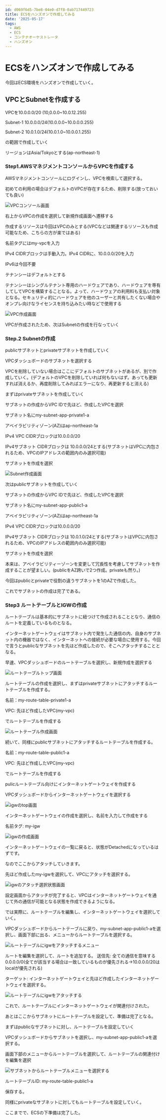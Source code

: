 ```yaml
---
id: d069f6d5-7be8-04e0-d7f8-0ab717449723
title: ECSをハンズオンで作成してみる
date: '2025-05-17'
tags:
  - AWS
  - ECS
  - コンテナオーケストレータ
  - ハンズオン
---
```

# ECSをハンズオンで作成してみる

今回はECS環境をハンズオンで作成していく。

## VPCとSubnetを作成する

VPCを10.0.0.0/20 (10,0.0.0~10.0.12.255)

Subnet-1 10.0.0.0/24(10.0.0.0~10.0.0.0.255)

Subnet-2 10.0.1.0/24(10.0.1.0~10.0.0.1.255)

の範囲で作成していく

リージョンはAsia/Tokyoとする(ap-northeast-1)

### Step1.AWSマネジメントコンソールからVPCを作成する

AWSマネジメントコンソールにログインし、VPCを検索して選択する。

初めての利用の場合はデフォルトのVPCが存在するため、削除する(放っておいても良い)

![VPCコンソール画面](images/aws_vpc_top.png)

右上からVPCの作成を選択して新規作成画面へ遷移する

作成するリソースは今回はVPCのみとする(VPCなどは関連するリソースも作成可能なため、こちらの方が楽ではある)

名前タグにはmy-vpcを入力

IPv4 CIDRブロックは手動入力。IPv4 CIDRに、10.0.0.0/20を入力

IPv6は今回不要

テナンシーはデフォルトとする

テナンシーはシングルテナント専用のハードウェアであり、ハードウェアを専有してしてVPCを構築することなる。よって、ハードウェアの利用料も支払い対象となる。セキュリティ的にハードウェアを他のユーザーと共有したくない場合やオンプレ向けなライセンスを持ち込みたい時などで使用する

![VPC作成画面](images/aws_vpc_create.png)

VPCが作成されたため、次はSubnetの作成を行なっていく

### Step.2 Subnetの作成

publicサブネットとprivateサブネットを作成していく

VPCダッシュボードのサブネットを選択する

VPCを削除していない場合はここにデフォルトのサブネットがあるが、別で作成していく。(デフォルトのVPCを削除していれば何もないはず。あっても更新すれば消えるか、再度削除してみればエラーになり、再更新すると消える)

まずはprivateサブネットを作成していく

サブネットの作成からVPC IDで先ほど、作成したVPCを選択

サブネット名にmy-subnet-app-private1-a

アベイラビリティゾーン(AZ)はap-northeast-1a

IPv4 VPC CIDRブロックは10.0.0.0/20

IPv4サブネット CIDRブロックは 10.0.0.0/24とする(サブネットはVPCに内包されるため、VPCのIPアドレスの範囲内のみ選択可能)

サブネットを作成を選択

![Subnet作成画面](images/aws_vpc_subnet_create.png)

次はpublicサブネットを作成していく

サブネットの作成からVPC IDで先ほど、作成したVPCを選択

サブネット名にmy-subnet-app-public1-a

アベイラビリティゾーン(AZ)はap-northeast-1a

IPv4 VPC CIDRブロックは10.0.0.0/20

IPv4サブネット CIDRブロックは 10.0.1.0/24とする(サブネットはVPCに内包されるため、VPCのIPアドレスの範囲内のみ選択可能)

サブネットを作成を選択

本来は、アベイラビリティーゾーンを変更して冗長性を考慮してサブネットを作成することが望ましい。(publicをAZ跨いで2つ作成。privateも然り。)

今回はpublicとprivateで役割の違うサブネットを1のAZで作成した。

これでサブネットの作成は完了である。

### Step3 ルートテーブルとIGWの作成

ルートテーブルは基本的にサブネットに紐つけて作成されることとなり、通信のルートを定義しているものとなる。

インターネットゲートウェイはサブネット内で発生した通信の内、自身のサブネット内の機器ではなく、インターネットへの接続が必要な場合に使用する。今回で言うとpublicなサブネットを先ほど作成したので、そこへアタッチすることとなる。

早速、VPCダッシュボードのルートテーブルを選択し、新規作成を選択する

![ルートテーブルトップ画面](images/aws_vpc_route_table_top.png)

ルートテーブルの作成を選択し、まずはprivateサブネットにアタッチするルートテーブルを作成する。

名前：my-route-table-private1-a

VPC: 先ほど作成したVPC(my-vpc)

でルートテーブルを作成する

![ルートテーブル作成画面](images/aws_vpc_route_table_create.png)

続いて、同様にpublicサブネットにアタッチするルートテーブルを作成する。

名前：my-route-table-public1-a

VPC: 先ほど作成したVPC(my-vpc)

でルートテーブルを作成する

pulicルートテーブル向けにインターネットゲートウェイを作成する

VPCダッシュボードからインターネットゲートウェイを選択する

![igwのtop画面](images/aws_vpc_igw_top.png)

インターネットゲートウェイの作成を選択し、名前を入力して作成をする

名前タグ: my-igw

![igwの作成画面](images/aws_vpc_igw_create.png)

インターネットゲートウェイの一覧に戻ると、状態がDetachedになっているはずです。

なのでここからアタッチしていきます。

先ほど作成したmy-igwを選択して、VPCにアタッチを選択する。

![igwのアタッチ選択状態画面](images/aws_vpc_igw_attach.png)

設定画面からアタッチが完了すると、VPCはインターネットゲートウェイを通じて外の通信が可能となる状態を作成できるようになる。

では実際に、ルートテーブルを編集し、インターネットゲートウェイを選択していく。

VPCダッシュボードからルートテーブルに戻り、my-subnet-app-public1-aを選択し、画面下部に出る、メニューからルートテーブルを選択する。

![ルートテーブルにigwをアタッチするメニュー](images/aws_vpc_route_table_attach_igw.png)

ルートを編集を選択して、ルートを追加する。
送信先: 全ての通信を意味する 0.0.0.0/0(全てが該当する場合は一致しているものが優先される->10.0.0.0/20はlocalが優先される)

ターゲット: インターネットゲートウェイと先ほど作成したインターネットゲートウェイを選択する。

![ルートテーブルにigwをアタッチする](images/aws_vpc_route_table_attach_igw_view.png)

これで、ルートテーブルにインターネットゲートウェイが関連付けされた。

あとはここからサブネットにルートテーブルを設定して、準備は完了となる。

まずはpublicなサブネットに対し、ルートテーブルを設定していく

VPCダッシュボードからサブネットを選択し、my-subnet-app-public1-aを選択する。

画面下部のメニューからルートテーブルを選択して、ルートテーブルの関連付けを編集を選択

![サブネットからルートテーブルメニューを選択する](images/aws_vpc_subnet_attach_route_table_menu.png)

ルートテーブルID: my-route-table-public1-a

保存する。

同様にprivateなサブネットに対してもルートテーブルを設定していく。

ここまでで、ECSの下準備は完了した。
